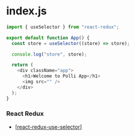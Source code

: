 # index.js

```js
import { useSelector } from "react-redux";

export default function App() {
  const store = useSelector((store) => store);

  console.log("store", store);

  return (
    <div className="app">
      <h1>Welcome to Polli App</h1>
      <img src="" />
    </div>
  );
}
```

### React Redux

- [[react-redux-use-selector]]

[//begin]: # "Autogenerated link references for markdown compatibility"
[react-redux-use-selector]: ../../redux/react-redux/react-redux-use-selector "useSelector()"
[//end]: # "Autogenerated link references"